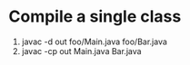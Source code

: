 # Compile a single class

1. javac -d out foo/Main.java foo/Bar.java
2. javac -cp out Main.java Bar.java
